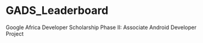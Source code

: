 # GADS_Leaderboard
Google Africa Developer Scholarship Phase II: Associate Android Developer Project
